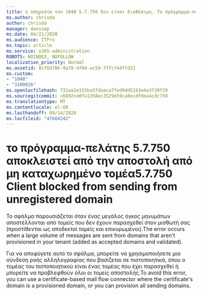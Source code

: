 ```yaml
---
title: η υπηρεσία του 1048 5.7.750 δεν είναι διαθέσιμη. Το πρόγραμμα-πελάτης αποκλειστεί από την αποστολή από μη καταχωρημένους τομείς
ms.author: chrisda
author: chrisda
manager: dansimp
ms.date: 04/21/2020
ms.audience: ITPro
ms.topic: article
ms.service: o365-administration
ROBOTS: NOINDEX, NOFOLLOW
localization_priority: Normal
ms.assetid: 8cf6d70b-9a78-4f04-ac59-7ffcf44ffd22
ms.custom:
- "1048"
- "3100026"
ms.openlocfilehash: 731aa2e155ba3fdaaca7fed9dd51b3e4a3f20f29
ms.sourcegitcommit: c6692ce0fa1358ec3529e59ca0ecdfdea4cdc759
ms.translationtype: MT
ms.contentlocale: el-GR
ms.lasthandoff: 09/14/2020
ms.locfileid: "47664242"
---
```

# <a name="57750-client-blocked-from-sending-from-unregistered-domain"></a><span data-ttu-id="afa2c-103">το πρόγραμμα-πελάτης 5.7.750 αποκλειστεί από την αποστολή από μη καταχωρημένο τομέα</span><span class="sxs-lookup"><span data-stu-id="afa2c-103">5.7.750 Client blocked from sending from unregistered domain</span></span>

<span data-ttu-id="afa2c-104">Το σφάλμα παρουσιάζεται όταν ένας μεγάλος όγκος μηνυμάτων αποστέλλονται από τομείς που δεν έχουν παρασχεθεί στον μισθωτή σας (προστίθενται ως αποδεκτοί τομείς και επικυρωμένοι).</span><span class="sxs-lookup"><span data-stu-id="afa2c-104">The error occurs when a large volume of messages are sent from domains that aren't provisioned in your tenant (added as accepted domains and validated).</span></span>

<span data-ttu-id="afa2c-105">Για να αποφύγετε αυτό το σφάλμα, μπορείτε να χρησιμοποιήσετε μια σύνδεση ροής αλληλογραφίας που βασίζεται σε πιστοποιητικά, όπου ο τομέας του πιστοποιητικού είναι ένας τομέας που έχει παρασχεθεί ή μπορείτε να προβλεφθούν όλοι οι τομείς αποστολής.</span><span class="sxs-lookup"><span data-stu-id="afa2c-105">To avoid this error, you can use a certificate-based mail flow connector where the certificate's domain is a provisioned domain, or you can provision all sending domains.</span></span>
